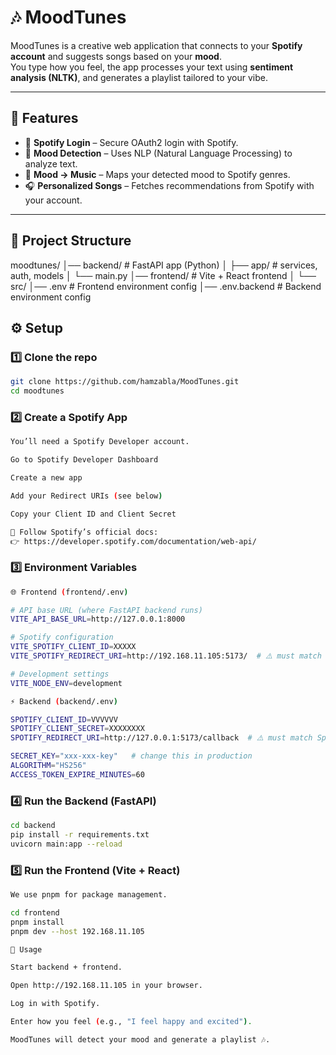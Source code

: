 # 🎶 MoodTunes

MoodTunes is a creative web application that connects to your **Spotify account** and suggests songs based on your **mood**.  
You type how you feel, the app processes your text using **sentiment analysis (NLTK)**, and generates a playlist tailored to your vibe.

---

## 🚀 Features
- 🔑 **Spotify Login** – Secure OAuth2 login with Spotify.
- 🧠 **Mood Detection** – Uses NLP (Natural Language Processing) to analyze text.
- 🎵 **Mood → Music** – Maps your detected mood to Spotify genres.
- 🎧 **Personalized Songs** – Fetches recommendations from Spotify with your account.

---

## 📂 Project Structure

moodtunes/
│── backend/ # FastAPI app (Python)
│ ├── app/ # services, auth, models
│ └── main.py
│── frontend/ # Vite + React frontend
│ └── src/
│── .env # Frontend environment config
│── .env.backend # Backend environment config

## ⚙️ Setup

### 1️⃣ Clone the repo
```bash
git clone https://github.com/hamzabla/MoodTunes.git
cd moodtunes
```

### 2️⃣ Create a Spotify App
```bash
You’ll need a Spotify Developer account.

Go to Spotify Developer Dashboard

Create a new app

Add your Redirect URIs (see below)

Copy your Client ID and Client Secret

📖 Follow Spotify’s official docs:
👉 https://developer.spotify.com/documentation/web-api/
```

### 3️⃣ Environment Variables
```bash
🌐 Frontend (frontend/.env)

# API base URL (where FastAPI backend runs)
VITE_API_BASE_URL=http://127.0.0.1:8000

# Spotify configuration
VITE_SPOTIFY_CLIENT_ID=XXXXX
VITE_SPOTIFY_REDIRECT_URI=http://192.168.11.105:5173/  # ⚠️ must match Spotify app settings

# Development settings
VITE_NODE_ENV=development

⚡ Backend (backend/.env)

SPOTIFY_CLIENT_ID=VVVVVV
SPOTIFY_CLIENT_SECRET=XXXXXXXX
SPOTIFY_REDIRECT_URI=http://127.0.0.1:5173/callback  # ⚠️ must match Spotify app settings

SECRET_KEY="xxx-xxx-key"   # change this in production
ALGORITHM="HS256"
ACCESS_TOKEN_EXPIRE_MINUTES=60
```
### 4️⃣ Run the Backend (FastAPI)
```bash
cd backend
pip install -r requirements.txt
uvicorn main:app --reload
```
### 5️⃣ Run the Frontend (Vite + React)
```bash
We use pnpm for package management.

cd frontend
pnpm install
pnpm dev --host 192.168.11.105

🧪 Usage

Start backend + frontend.

Open http://192.168.11.105 in your browser.

Log in with Spotify.

Enter how you feel (e.g., "I feel happy and excited").

MoodTunes will detect your mood and generate a playlist 🎶.
```
